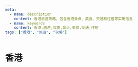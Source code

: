 ```yaml
---
meta:
  - name: description
    content: 香港旅游攻略，包含香港景点、美食、交通和住宿等实用信息
  - name: keywords
    content: 香港,旅游,攻略,景点,美食,交通,住宿
tags: ["香港", "旅游", "攻略"]
---
```


# 香港

<ImgView title="香港旅游" url="https://hv.z.wiki/autoupload/20250110/JEfo/831X1108/image.png" />


<ImgView title="香港旅游" url="https://cdn.z.wiki/autoupload/20250110/vR1w/831X1108/image.png" />


<ImgView title="香港旅游" url="https://hv.z.wiki/autoupload/20250110/6S2D/831X1108/image.png" />


<ImgView title="香港旅游" url="https://hv.z.wiki/autoupload/20250110/vMmA/831X1108/image.png" />


